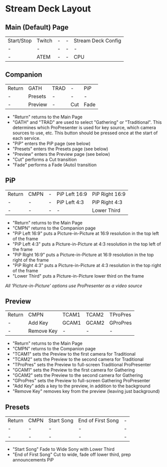 # Stream Deck Layout

Main (Default) Page
-------------------
| | | | | |
|-|-|-|-|-|
|Start/Stop | Twitch | - | - | Stream Deck Config |
| - | - | - | - | - |
| - | ATEM | - | - | CPU |

Companion
-------------------
| | | | | |
|-|-|-|-|-|
| Return | GATH | TRAD | - | PiP |
| - | Presets | - | - | - |
| - | Preview | - | Cut | Fade |

 - "Return" returns to the Main Page
 - "GATH" and "TRAD" are used to select "Gathering" or "Traditional". This determines which ProPresenter is used for key source, which camera sources to use, etc. This button should be pressed once at the start of each service.
 - "PiP" enters the PiP page (see below)
 - "Presets" enters the Presets page (see below)
 - "Preview" enters the Preview page (see below)
 - "Cut" performs a Cut transition
 - "Fade" performs a Fade (Auto) transition

PiP
-------------------
| | | | | |
|-|-|-|-|-|
| Return | CMPN | - | PiP Left 16:9 | PiP Right 16:9 |
| - | - | - | PiP Left 4:3 | PiP Right 4:3 |
| - | - | - | - | Lower Third |

- "Return" returns to the Main Page
- "CMPN" returns to the Companion page
- "PiP Left 16:9" puts a Picture-in-Picture at 16:9 resolution in the top left of the frame
- "PiP Left 4:3" puts a Picture-in-Picture at 4:3 resolution in the top left of the frame
- "PiP Right 16:9" puts a Picture-in-Picture at 16:9 resolution in the top right of the frame
- "PiP Right 4:3" puts a Picture-in-Picture at 4:3 resolution in the top right of the frame
- "Lower Third" puts a Picture-in-Picture lower third on the frame

*All 'Picture-in-Picture' options use ProPresenter as a video source*

Preview
-------------------
| | | | | |
|-|-|-|-|-|
| Return | CMPN | TCAM1 | TCAM2 | TProPres |
| - | Add Key | GCAM1 | GCAM2 | GProPres |
| - | Remove Key | - | - | - |

- "Return" returns to the Main Page
- "CMPN" returns to the Companion page
- "TCAM1" sets the Preview to the first camera for Traditional
- "TCAM2" sets the Preview to the second camera for Traditional
- "TProPres" sets the Preview to full-screen Traditional ProPresenter
- "GCAM1" sets the Preview to the first camera for Gathering
- "GCAM2" sets the Preview to the second camera for Gathering
- "GProPres" sets the Preview to full-screen Gathering ProPresenter
- "Add Key" adds a key to the preview, in addition to the background
- "Remove Key" removes key from the preview (leaving just background)

Presets
-------------------
| | | | | |
|-|-|-|-|-|
| Return | CMPN | Start Song | End of First Song | - |
| - | - | - | - | - |
| - | - | - | - | - |

- "Start Song" Fade to Wide Sony with Lower Third
- "End of First Song" Cut to wide, fade off lower third, prep announcements PiP